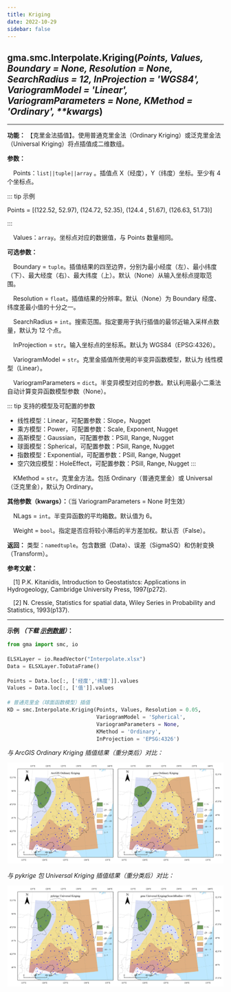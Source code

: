 ```yaml
---
title: Kriging
date: 2022-10-29
sidebar: false
---
```


## gma.smc.Interpolate.**Kriging**(*Points, Values, Boundary = None, Resolution = None, SearchRadius = 12, InProjection = 'WGS84', VariogramModel = 'Linear',  VariogramParameters = None, KMethod = 'Ordinary', \*\*kwargs*)<Badge text="1.1.0 +"/>
---

**功能：** 【克里金法插值】。使用普通克里金法（Ordinary Kriging）或泛克里金法（Universal Kriging）将点插值成二维数组。

**参数：**

&emsp;Points：`list||tuple||array` 。插值点 X（经度），Y（纬度）坐标。至少有 4 个坐标点。

::: tip 示例

Points = [(122.52,  52.97), (124.72,  52.35), (124.4 ,  51.67), (126.63,  51.73)]

:::


&emsp;Values：`array`。坐标点对应的数据值，与 Points 数量相同。

**可选参数：**

&emsp;Boundary = `tuple`。插值结果的四至边界，分别为最小经度（左）、最小纬度（下）、最大经度（右）、最大纬度（上）。默认（None）从输入坐标点提取范围。

&emsp;Resolution = `float`。插值结果的分辨率。默认（None）为 Boundary 经度、纬度差最小值的十分之一。

&emsp;SearchRadius = `int`。搜索范围。指定要用于执行插值的最邻近输入采样点数量，默认为 12 个点。

&emsp;InProjection = `str`。输入坐标点的坐标系。默认为 WGS84（EPSG:4326）。

&emsp;VariogramModel = `str`。克里金插值所使用的半变异函数模型，默认为 线性模型（Linear）。

&emsp;VariogramParameters = `dict`。半变异模型对应的参数。默认利用最小二乘法自动计算变异函数模型参数（None）。

::: tip 支持的模型及可配置的参数

+ 线性模型：Linear，可配置参数：Slope，Nugget
+ 乘方模型：Power，可配置参数：Scale, Exponent, Nugget
+ 高斯模型：Gaussian，可配置参数：PSill, Range, Nugget     
+ 球面模型：Spherical，可配置参数：PSill, Range, Nugget    
+ 指数模型：Exponential，可配置参数：PSill, Range, Nugget      
+ 空穴效应模型：HoleEffect，可配置参数：PSill, Range, Nugget
:::

&emsp;KMethod = `str`。克里金方法。包括 Ordinary（普通克里金）或 Universal（泛克里金），默认为 Ordinary。

**其他参数（kwargs）：**（当 VariogramParameters = None 时生效）

&emsp;NLags = `int`。半变异函数的平均箱数。默认值为 6。

&emsp;Weight = `bool`。指定是否应将较小滞后的半方差加权。默认否（False）。

**返回：** 类型：`namedtuple`。包含数据（Data）、误差（SigmaSQ）和仿射变换（Transform）。

**参考文献：**

&emsp;[1] P.K. Kitanidis, Introduction to Geostatistcs: Applications in Hydrogeology, Cambridge University Press, 1997(p272).

&emsp;[2] N. Cressie, Statistics for spatial data, Wiley Series in Probability and Statistics, 1993(p137).

---

**示例 *（下载 [示例数据](/smc/Interpolate.xlsx)）*：**

```python
from gma import smc, io

ELSXLayer = io.ReadVector("Interpolate.xlsx")
Data = ELSXLayer.ToDataFrame()

Points = Data.loc[:, ['经度','纬度']].values
Values = Data.loc[:, ['值']].values

# 普通克里金（球面函数模型）插值
KD = smc.Interpolate.Kriging(Points, Values, Resolution = 0.05, 
                             VariogramModel = 'Spherical', 
                             VariogramParameters = None,
                             KMethod = 'Ordinary',
                             InProjection = 'EPSG:4326')
```

*与 ArcGIS Ordinary Kriging 插值结果（重分类后）对比：*

![fdg](/smc/OKriging.webp)

*与 pykrige 包 Universal Kriging 插值结果（重分类后）对比：*

![fdg](/smc/UKriging.webp)

